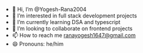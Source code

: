 - 👋 Hi, I’m @Yogesh-Rana2004
- 👀 I’m interested in full stack development projects
- 🌱 I’m currently learning DSA and typescript
- 💞️ I’m looking to collaborate on frontend projects
- 📫 How to reach me ranayogesh1647@gmail.com
- 😄 Pronouns: he/him

<!---
Yogesh-Rana2004/Yogesh-Rana2004 is a ✨ special ✨ repository because its `README.md` (this file) appears on your GitHub profile.
You can click the Preview link to take a look at your changes.
--->
